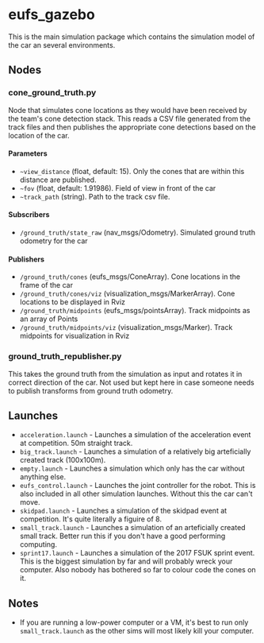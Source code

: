 # eufs_gazebo
This is the main simulation package which contains the simulation model of the car an several environments.

## Nodes
### cone_ground_truth.py
Node that simulates cone locations as they would have been received
by the team's cone detection stack. This reads a CSV file generated
from the track files and then publishes the appropriate cone detections
based on the location of the car.

#### Parameters

- `~view_distance` (float, default: 15). Only the cones that are within this distance are published.
- `~fov` (float, default: 1.91986). Field of view in front of the car
- `~track_path` (string). Path to the track csv file.

#### Subscribers

- `/ground_truth/state_raw` (nav_msgs/Odometry).
        Simulated ground truth odometry for the car

#### Publishers

- `/ground_truth/cones` (eufs_msgs/ConeArray).
        Cone locations in the frame of the car
- `/ground_truth/cones/viz` (visualization_msgs/MarkerArray).
        Cone locations to be displayed in Rviz
- `/ground_truth/midpoints` (eufs_msgs/pointsArray).
        Track midpoints as an array of Points
- `/ground_truth/midpoints/viz` (visualization_msgs/Marker).
        Track midpoints for visualization in Rviz


### ground_truth_republisher.py
This takes the ground truth from the simulation as input and rotates it in correct direction of the car.
Not used but kept here in case someone needs to publish transforms
from ground truth odometry.

## Launches

- `acceleration.launch` - Launches a simulation of the acceleration event at competition. 50m straight track.
- `big_track.launch` - Launches a simulation of a relatively big arteficially created track (100x100m).
- `empty.launch` - Launches a simulation which only has the car without anything else.
- `eufs_control.launch` - Launches the joint controller for the robot. This is also included in all other simulation launches. Without this the car can't move.
- `skidpad.launch` - Launches a simulation of the skidpad event at competition. It's quite literally a figuire of 8.
- `small_track.launch` - Launches a simulation of an arteficially created small track. Better run this if you don't have a good performing computing.
- `sprint17.launch` - Launches a simulation of the 2017 FSUK sprint event. This is the biggest simulation by far and will probably wreck your computer. Also nobody has bothered so far to colour code the cones on it.

## Notes
- If you are running a low-power computer or a VM, it's best to run only `small_track.launch` as the other sims will most likely kill your computer.

